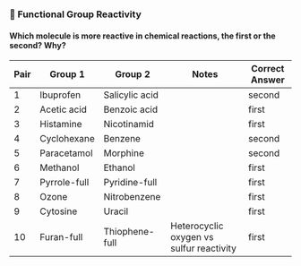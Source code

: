 ### 🧪 Functional Group Reactivity

#### Which molecule is more reactive in chemical reactions, the first or the second? Why?

| Pair | Group 1             | Group 2           | Notes                               | Correct Answer |
|------|---------------------|-------------------|-------------------------------------|----------------|
| 1    | Ibuprofen           | Salicylic acid    |                                     | second |
| 2    | Acetic acid         | Benzoic acid      |                                     | first |
| 3    | Histamine           | Nicotinamid       |                                     | first |
| 4    | Cyclohexane         | Benzene           |                                     | second |
| 5    | Paracetamol         | Morphine          |                                     | second |
| 6    | Methanol            | Ethanol           |                                     | first |
| 7    | Pyrrole-full        | Pyridine-full     |                                     | first |
| 8    | Ozone               | Nitrobenzene      |                                     | first |
| 9    | Cytosine            | Uracil            |                                     | first |
| 10   | Furan-full          | Thiophene-full    | Heterocyclic oxygen vs sulfur reactivity | first |

